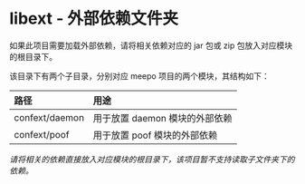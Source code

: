 # libext - 外部依赖文件夹

如果此项目需要加载外部依赖，请将相关依赖对应的 jar 包或 zip 包放入对应模块的根目录下。

该目录下有两个子目录，分别对应 meepo 项目的两个模块，其结构如下：

| 路径             | 用途                  |
|:---------------|:--------------------|
| confext/daemon | 用于放置 daemon 模块的外部依赖 |
| confext/poof   | 用于放置 poof 模块的外部依赖   |

*请将相关的依赖直接放入对应模块的根目录下，该项目暂不支持读取子文件夹下的依赖。*
